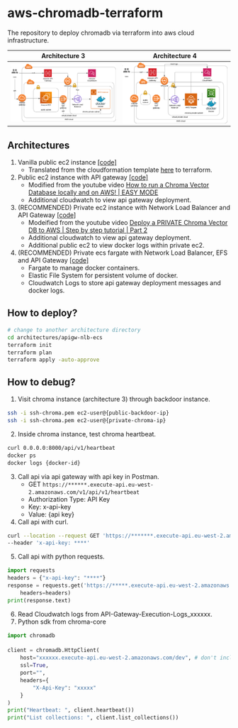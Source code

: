 # aws-chromadb-terraform
The repository to deploy chromadb via terraform into aws cloud infrastructure.

|Architecture 3|Architecture 4|
|---|---|
|![diagram](resources/apigw-nlb-ec2.png)|![diagram](resources/apigw-nlb-ecs.png)|

## Architectures
1. Vanilla public ec2 instance [[code]](architectures/vanilla-ec2)
    - Translated from the cloudformation template [here](https://s3.amazonaws.com/public.trychroma.com/cloudformation/latest/chroma.cf.json) to terraform.
2. Public ec2 instance with API gateway [[code]](architectures/apigw-public-ec2/)
    - Modified from the youtube video [How to run a Chroma Vector Database locally and on AWS! | EASY MODE](https://www.youtube.com/watch?v=xRIEKjOosaM)
    - Additional cloudwatch to view api gateway deployment.
3. (RECOMMENDED) Private ec2 instance with Network Load Balancer and API Gateway [[code]](architectures/apigw-nlb-ec2)
    - Modeified from the youtube video [Deploy a PRIVATE Chroma Vector DB to AWS | Step by step tutorial | Part 2](https://www.youtube.com/watch?v=rD3G3hbAawE&t=27s)
    - Additional cloudwatch to view api gateway deployment.
    - Additional public ec2 to view docker logs within private ec2.
4. (RECOMMENDED) Private ecs fargate with Network Load Balancer, EFS and API Gateway [[code]](architectures/apigw-nlb-ecs)
    - Fargate to manage docker containers.
    - Elastic File System for persistent volume of docker.
    - Cloudwatch Logs to store api gateway deployment messages and docker logs.

## How to deploy?
```bash
# change to another architecture directory
cd architectures/apigw-nlb-ecs
terraform init
terraform plan
terraform apply -auto-approve
```

## How to debug?
1. Visit chroma instance (architecture 3) through backdoor instance.
```bash
ssh -i ssh-chroma.pem ec2-user@{public-backdoor-ip}
ssh -i ssh-chroma.pem ec2-user@{private-chroma-ip}
```
2. Inside chroma instance, test chroma heartbeat.
```bash
curl 0.0.0.0:8000/api/v1/heartbeat
docker ps
docker logs {docker-id}
```
3. Call api via api gateway with api key in Postman.
    - GET `https://******.execute-api.eu-west-2.amazonaws.com/v1/api/v1/heartbeat`
    - Authorization Type: API Key
    - Key: x-api-key
    - Value: {api key}
4. Call api with curl.
```bash
curl --location --request GET 'https://*******.execute-api.eu-west-2.amazonaws.com/v1/api/v1/heartbeat' \
--header 'x-api-key: ****'
```
5. Call api with python requests.
```python
import requests
headers = {"x-api-key": "****"}
response = requests.get('https://*****.execute-api.eu-west-2.amazonaws.com/v1/api/v1/heartbeat',
    headers=headers)
print(response.text)
```
6. Read Cloudwatch logs from API-Gateway-Execution-Logs_xxxxxx.
7. Python sdk from chroma-core
```python
import chromadb

client = chromadb.HttpClient(
    host="xxxxxx.execute-api.eu-west-2.amazonaws.com/dev", # don't include https
    ssl=True,
    port="",
    headers={
        "X-Api-Key": "xxxxx"
    }
)
print("Heartbeat: ", client.heartbeat())
print("List collections: ", client.list_collections())
```
